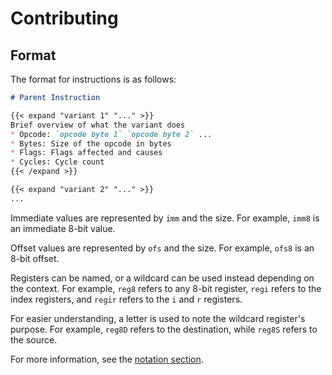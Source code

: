 # Contributing

## Format

The format for instructions is as follows:

```Markdown
# Parent Instruction

{{< expand "variant 1" "..." >}}
Brief overview of what the variant does
* Opcode: `opcode byte 1` `opcode byte 2` ...
* Bytes: Size of the opcode in bytes
* Flags: Flags affected and causes
* Cycles: Cycle count
{{< /expand >}}

{{< expand "variant 2" "..." >}}
...
```


Immediate values are represented by `imm` and the size. For example, `imm8` is an immediate 8-bit value.

Offset values are represented by `ofs` and the size. For example, `ofs8` is an 8-bit offset.

Registers can be named, or a wildcard can be used instead depending on the context. For example, `reg8` refers to any 8-bit register, `regi` refers to the index registers, and `regir` refers to the `i` and `r` registers.

For easier understanding, a letter is used to note the wildcard register's purpose. For example, `reg8D` refers to the destination, while `reg8S` refers to the source.

For more information, see the [notation section](https://ezce.github.io/ez80-docs/instructions/notation/).
